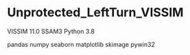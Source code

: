 # Unprotected_LeftTurn_VISSIM

VISSIM 11.0
SSAM3
Python 3.8

pandas
numpy
seaborn
matplotlib
skimage
pywin32
